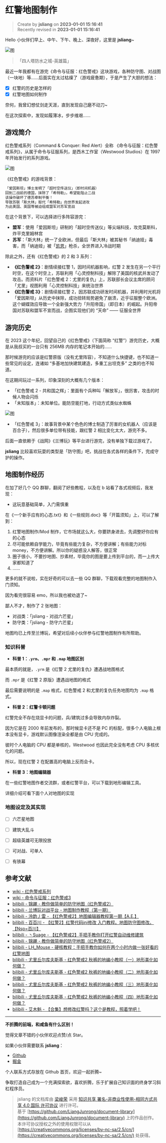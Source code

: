 红警地图制作
===

> Create by **jsliang** on **2023-01-01 15:16:41**  
> Recently revised in **2023-01-01 15:16:41**

Hello 小伙伴们早上、中午、下午、晚上、深夜好，这里是 **jsliang**~

![图](./img/01.jpg)

> 「四人塔防水之城-英雄篇」

最近一年我都有在游完《命令与征服：红色警戒》这块游戏，各种防守图、对战图（一块地）等……后面实在太过枯燥了（游戏疲惫期），于是产生了大胆的想法：

* [x] 红警的历史是怎样的
* [x] 红警地图如何制作

奈何，我曾幻想仗剑走天涯，直到发现自己磨不动刀~

在这次探索中，发现如履薄冰，步步维艰……

## 游戏简介

红色警戒系列（Command & Conquer: Red Alert）全称 《命令与征服：红色警戒系列》，从属于命令与征服系列，是西木工作室（Westwood Studios）在 1997 年开始发行的系列游戏。

![图](./img/02.jpg)

《红色警戒》的游戏背景：

```markdown
「爱因斯坦」博士发明了「超时空传送仪」（即时间机器）
回到二战前的德国，抹除了「希特勒」，希望能阻止二战
该操作破坏了德苏牵制平衡！
导致苏联「斯大林」取代「希特勒」向世界发起进攻
为此美国、英国等被迫组成盟军对苏军宣战
```

在这个背景下，可以选择进行多阵容游完：

* **盟军**：使用「爱因斯坦」研制的「超时空传送仪」等尖端科技，攻克莫斯科，炸平克里姆林宫
* **苏军**：「斯大林」统一了全欧洲，但最后「斯大林」被其秘书「纳迪娅」毒害，而「纳迪娅」被「[凯恩](https://baike.baidu.com/item/%E5%87%AF%E6%81%A9/34655)」枪杀，全世界进入冷战时期

除此之外，还有《红色警戒》的 2 和 3 系列：

* **《红色警戒 2》**：剧情续接红警 1，因时间机器影响，红警 2 发生在另一个平行时空，在这个时空上，苏联利用「心灵控制科技」解除了美国的核武并发动了攻击。而资料片「红色警戒 2：尤里的复仇」上，苏联部长会议主席的顾问「尤里」视图利用「心灵控制科技」来统治世界
* **《红色警戒 3》**：剧情续接红警 2，因苏联成功研发时间机器，并利用时光机将「爱因斯坦」从历史中抹除，成功扭转局势避免了崩溃，近乎征服整个欧洲。这个蝴蝶效应导致一个全新强大势力「升阳帝国」（即日本）的崛起。升阳帝国对苏联和盟军不宣而战，企图实现他们的 “天命” —— 征服全世界

## 游完历史

在 2023 这个年纪，回望自己的《红色警戒》（下面简称 “红警”）游完历史，大概是从我叔买的一台只有 256MB 内存的笔记本开始的……

那时候游完的应该是红警原版（没有尤里阵容），不知道什么快捷键，也不知道一些常见的设定，连诸如 “多基地加快建筑建造，多重工出坦克多” 之类的也不知道。

在这期间玩过一系列，印象深刻的大概有几个版本：

* 「红色警戒 2 - 共和国之辉」：里面有个兵种叫「解放军」，很厉害，攻击的时候人物会闪烁
* 「未知版本」：未知单位。能防空能打地，行动方式类似水蜘蛛

![图](./img/03.png)

* 「红色警戒 3」：故事背景中某个色色的博士制造了厉害的女机器人（应该是百合子），然后很多单位带有技能，跟红警 2 相比变化太大，游完不多。

后面一直依赖于《战网》《兰博玩》等平台进行游完，没有单独下载过游戏了。

**jsliang** 比较喜欢玩耍的类型是「防守图」吧，挑战在各式各样的条件下，完成守护的操作。

## 地图制作经历

在加了好几个 QQ 群聊，翻阅了好些教程，以及在 b 站看了各式视频后，我发现：

* 这玩意基础简单，入门需慎重

在《一个新手应有的心态.txt》和《一些规则.doc》等「开篇须知」上，可以了解到：

1. 红警地图制作/Mod 制作，它市场就这么大，你要跻身进去，先调整好你应有的心态
2. 尽可能依赖自学能力，毕竟有些能力复杂，不方便讲解；有些能力对标 money，不方便讲解。所以你的疑惑没人解答，很正常
3. 圈子很小，不要抄地图、抄素材，毕竟你的图是要上传到平台的，而一上传大家都知道了
4. ……

更多的就不说啦，实在好奇的可以去一些 QQ 群聊，下载观看完整的地图制作入门须知。

因为看完很容易 emo，所以我也被劝退了~

鄙人不才，制作了 2 张地图：

* 对战类：「jsliang - 对战六芒星」
* 防守类：「jsliang - 防守六芒星」

地图均已上传至兰博玩，希望对后续小伙伴参与红警地图制作有所帮助。

### 知识科普

* **科普 1：`.yrm`、`.mpr` 和 `.map` 地图区别**

最本质的就是，`.yrm` 是《红警 2 尤里的复仇》遭遇战地图格式

而 `.mpr` 是《红警 2 原版》遭遇战地图的格式

最后需要说明的是 `.map` 格式，红色警戒 2 和尤里的复仇任务地图均为 `.map` 格式。

* **科普 2：红警卡顿问题**

红警完全不存在烧显卡的问题，兵/建筑过多会导致内存炸裂。

因为它是在 2000 年前发布的，那时候显卡还不是 PC 的标配，很多个人电脑上根本没有显卡，游戏默认图像渲染全都是由 CPU 完成的。

彼时个人电脑的 CPU 都是单核的，Westwood 也因此完全没有考虑 CPU 多核优化的问题。

所以，现在红警 2 在配置高的电脑上反而会卡。

* **科普 3：地图编辑器**

在一些红警地图作者交流群，或者红警平台，可以下载到地形编辑工具。

详细介绍可看下面个人对地图的实现


### 地图设定及其实现

* [ ] 六芒星地图
* [ ] 建筑大乱斗
* [ ] 超级英雄可无限投放
* [ ] 可对战、可单人
* [ ] 有铁幕




## 参考文献

* [wiki - 红色警戒系列](https://zh.wikipedia.org/wiki/%E7%BA%A2%E8%89%B2%E8%AD%A6%E6%88%92%E7%B3%BB%E5%88%97)
* [wiki - 命令与征服：红色警戒3](https://zh.wikipedia.org/wiki/%E7%B5%82%E6%A5%B5%E5%8B%95%E5%93%A1%E4%BB%A4%EF%BC%9A%E7%B4%85%E8%89%B2%E8%AD%A6%E6%88%923)
* [bilibili - 锦謿 - 教你做简单的防守地图（红色警戒2）](https://www.bilibili.com/video/BV1sw411o7Fu/)
* [bilibili - 兰博玩对战平台 - 地图制作教程（第一期）](https://www.bilibili.com/video/BV1S24y127J8)
* [bilibili - 泠韵丿雷 - 【红色警戒2】地图编辑器教程第一期【A.E.】](https://www.bilibili.com/video/BV18W411G7tG)
* [bilibili - 百百川 - 【红警2】红警代码ini修改 入门教程。地图防守图修改。【Nsp=百川】](https://www.bilibili.com/video/BV17W411t7ns)
* [bilibili - 丶Suage - 【红色警戒2】手把手教你打开红警自动维修建筑](https://www.bilibili.com/video/BV1Xp411R7TC)
* [bilibili - 锦謿 - 教你做简单的防守地图（红色警戒2）](https://www.bilibili.com/video/BV1sw411o7Fu)
* [bilibili - LH_Mouse - 硬核教程：手把手教你如何在两个小时内做一张好看的红警地图](https://www.bilibili.com/video/BV18441157uc)
* [bilibili - 尤里丘尔库夫斯基 - 红色警戒2 秋裤的地编小教程（一）地形美化如何做？](https://www.bilibili.com/video/BV1GL411T7SQ)
* [bilibili - 尤里丘尔库夫斯基 - 红色警戒2 秋裤的地编小教程（二）地形美化如何做？](https://www.bilibili.com/video/BV1tU4y1o7Lv)
* [bilibili - 尤里丘尔库夫斯基 - 红色警戒2 秋裤的地编小教程（三）地形美化如何做？](https://www.bilibili.com/video/BV1B94y1d7JB/)
* [bilibili - 尤里丘尔库夫斯基 - 红色警戒2 秋裤的地编小教程（四）地形美化如何做？](https://www.bilibili.com/video/BV1GL4y1N7PS)
* [bilibili - 艾木魁 - 【合集】想修改红警吗？这个是教程，照着学吧！](https://www.bilibili.com/video/BV137411h7tm)

---

**不折腾的前端，和咸鱼有什么区别！**

觉得文章不错的小伙伴欢迎点赞/点 Star。

如果小伙伴需要联系 **jsliang**：

* [Github](https://github.com/LiangJunrong/document-library)
* [掘金](https://juejin.im/user/3403743728515246)

个人联系方式存放在 Github 首页，欢迎一起折腾~

争取打造自己成为一个充满探索欲，喜欢折腾，乐于扩展自己知识面的终身学习斜杠程序员。

> jsliang 的文档库由 [梁峻荣](https://github.com/LiangJunrong) 采用 [知识共享 署名-非商业性使用-相同方式共享 4.0 国际 许可协议](http://creativecommons.org/licenses/by-nc-sa/4.0/) 进行许可。<br/>基于 [https://github.com/LiangJunrong/document-library](https://github.com/LiangJunrong/document-library) 上的作品创作。<br/>本许可协议授权之外的使用权限可以从 [https://creativecommons.org/licenses/by-nc-sa/2.5/cn/](https://creativecommons.org/licenses/by-nc-sa/2.5/cn/) 处获得。
